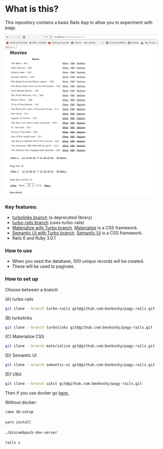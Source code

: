 # What is this?

This repository contains a basic Rails App to allow you to experiment with pagy.

![alt text](https://github.com/benkoshy/pagy-rails/blob/master/app/assets/images/pagy_example.png)

### Key features:

* [turbolinks branch](https://github.com/benkoshy/pagy-rails/tree/turbo-rails) (a deprecated library)
* [turbo-rails branch](https://github.com/benkoshy/pagy-rails/tree/turbolinks) (uses turbo-rails)
* [Materialize with Turbo branch](https://github.com/benkoshy/pagy-rails/tree/materialize). [Materialize](https://materializecss.com/) is a CSS framework.
* [Semantic UI with Turbo branch](https://github.com/benkoshy/pagy-rails/tree/semantic-ui). [Semantic UI](https://semantic-ui.com/) is a CSS framework.
* Rails 6 and Ruby 3.0.1

### How to use

* When you seed the database, 500 unique records will be created.
* These will be used to paginate.

### How to set up

Choose between a branch

(A) turbo-rails

```sh
git clone --branch turbo-rails git@github.com:benkoshy/pagy-rails.git
```
(B) turbolinks
```sh
git clone --branch turbolinks git@github.com:benkoshy/pagy-rails.git
```

(C) Materialize CSS
```sh
git clone --branch materialize git@github.com:benkoshy/pagy-rails.git
```

(D) Semantic UI
```sh
git clone --branch semantic-ui git@github.com:benkoshy/pagy-rails.git
```

(D) UIkit
```sh
git clone --branch uikit git@github.com:benkoshy/pagy-rails.git
```

Then if you use docker go [here.](pagy-rails-docker/README.md)

Without docker:

```sh
rake db:setup

yarn install

./bin/webpack-dev-server

rails s
```
